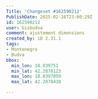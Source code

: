```yaml
---
Title: 'Changeset #162590212'
PublishDate: 2025-02-16T23:00:29Z
id: 162590212
user: Gisbudva
comment: ajustement dimensions
created_by: iD 2.31.1
tags:
- Montenegro
- Budva
bbox:
  min_lon: 18.839751
  min_lat: 42.2878123
  max_lon: 18.8397859
  max_lat: 42.2878438

---
```


